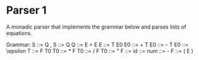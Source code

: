 # Parser 1
A monadic parser that implements the grammar below and parses lists of equations.

Grammar:
S ::= Q , S
  ::= Q
Q ::= E = E
E ::= T E0
E0 ::= + T E0
   ::= - T E0
   ::= \epsilon
T  ::= F T0
T0 ::= * F T0
   ::= / F T0
   ::= "
F  ::= id
   ::= num
   ::= - F
   ::= ( E )
